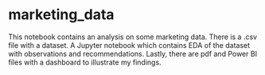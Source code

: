 # marketing_data
This notebook contains an analysis on some marketing data.
There is a .csv file with a dataset.
A Jupyter notebook which contains EDA of the dataset with observations and recommendations.
Lastly, there are pdf and Power BI files with a dashboard to illustrate my findings.
